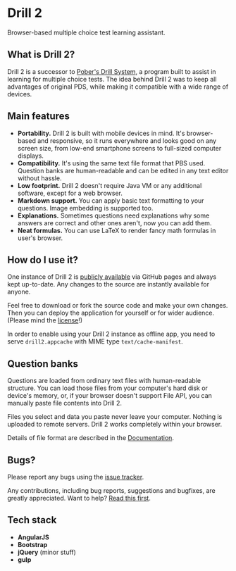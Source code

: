 # Drill 2

Browser-based multiple choice test learning assistant.


## What is Drill 2?

Drill 2 is a successor to [Pober's Drill System](https://code.google.com/p/drill/), a program built to assist in learning for multiple choice tests. The idea behind Drill 2 was to keep all advantages of original PDS, while making it compatible with a wide range of devices.


## Main features

- **Portability.** Drill 2 is built with mobile devices in mind. It's browser-based and responsive, so it runs everywhere and looks good on any screen size, from low-end smartphone screens to full-sized computer displays.
- **Compatibility.** It's using the same text file format that PBS used. Question banks are human-readable and can be edited in any text editor without hassle.
- **Low footprint.** Drill 2 doesn't require Java VM or any additional software, except for a web browser.
- **Markdown support.** You can apply basic text formatting to your questions. Image embedding is supported too.
- **Explanations.** Sometimes questions need explanations why some answers are correct and other ones aren't, now you can add them.
- **Neat formulas.** You can use LaTeX to render fancy math formulas in user's browser.


## How do I use it?

One instance of Drill 2 is [publicly available](https://gronostajo.github.io/drill2/) via GitHub pages and always kept up-to-date. Any changes to the source are instantly available for anyone.

Feel free to download or fork the source code and make your own changes. Then you can deploy the application for yourself or for wider audience. (Please mind the [license](https://github.com/gronostajo/drill2/blob/master/LICENSE)!)

In order to enable using your Drill 2 instance as offline app, you need to serve `drill2.appcache` with MIME type `text/cache-manifest`.


## Question banks

Questions are loaded from ordinary text files with human-readable structure. You can load those files from your computer's hard disk or device's memory, or, if your browser doesn't support File API, you can manually paste file contents into Drill 2.

Files you select and data you paste never leave your computer. Nothing is uploaded to remote servers. Drill 2 works completely within your browser.

Details of file format are described in the [Documentation](https://github.com/gronostajo/drill2/wiki).


## Bugs?

Please report any bugs using the [issue tracker](https://github.com/gronostajo/drill2/issues).

Any contributions, including bug reports, suggestions and bugfixes, are greatly appreciated. Want to help? [Read this first](CONTRIBUTING.md).


## Tech stack

- **AngularJS**
- **Bootstrap**
- **jQuery** (minor stuff)
- **gulp**
